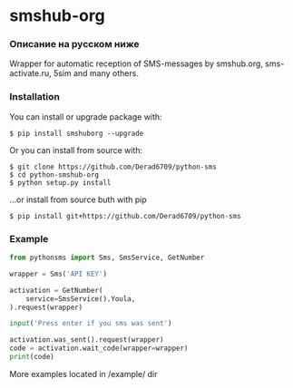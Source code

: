 # smshub-org


### Описание на русском ниже

Wrapper for automatic reception of SMS-messages by smshub.org, sms-activate.ru, 5sim and many others.

### Installation
You can install or upgrade package with:
```
$ pip install smshuborg --upgrade
```
Or you can install from source with:
```
$ git clone https://github.com/Derad6709/python-sms
$ cd python-smshub-org
$ python setup.py install
```
...or install from source buth with pip
```
$ pip install git+https://github.com/Derad6709/python-sms
```
### Example
```python
from pythonsms import Sms, SmsService, GetNumber

wrapper = Sms('API KEY')

activation = GetNumber(
	service=SmsService().Youla,
).request(wrapper)

input('Press enter if you sms was sent')

activation.was_sent().request(wrapper)
code = activation.wait_code(wrapper=wrapper)
print(code)
```
More examples located in /example/ dir
